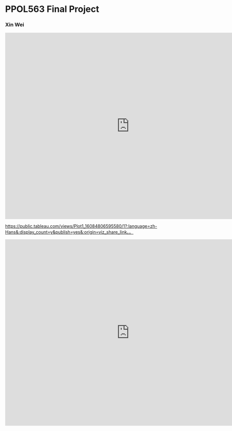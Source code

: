 # PPOL563 Final Project

### Xin Wei


<iframe seamless frameborder="0" src="https://public.tableau.com/views/Plot1_16084806595580/Dashboard2?:language=en&:embed=yes&:display_count=yes&:showVizHome=no" width = '800' height = '600' scrolling='No'></iframe>

https://public.tableau.com/views/Plot1_16084806595580/1?:language=zh-Hans&:display_count=y&publish=yes&:origin=viz_share_link。。

<p align="center"><iframe seamless frameborder="0" src="https://public.tableau.com/views/Plot1_16084806595580/1?:showVizHome=no" width = '800' height = '600' scrolling='No'></iframe>
